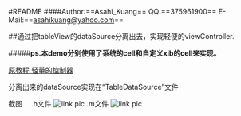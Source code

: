 #README
####Author:==Asahi_Kuang== QQ:==375961900== E-Mail:==asahikuang@yahoo.com==

##通过把tableView的dataSource分离出去，实现轻便的viewController.


#####**ps.本demo分别使用了系统的cell和自定义xib的cell来实现。**

[原教程 轻量的控制器](http://objccn.io/issue-1-1/)

分离出来的dataSource实现在“TableDataSource”文件

截图：
.h文件
![link pic](http://a3.qpic.cn/psb?/V106iJhq3r5pvo/S76wIVx98YveROxucvtzM6c8hyqGx50l1E4MZ6mcJQY!/b/dFsBAAAAAAAA&bo=rgMjAa4DIwEFCSo!&rf=viewer_4)
.m文件
![link pic](http://r.photo.store.qq.com/psb?/V106iJhq3r5pvo/0jULHl71ZemWtBqPShVkAYadYTtXHzFTpOITFL0FuNc!/o/dHEAAAAAAAAA&bo=UwOAAjkF7QMFACM!&rf=viewer_4)